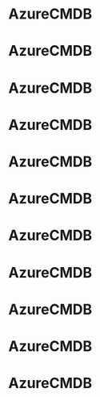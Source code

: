 # AzureCMDB
# AzureCMDB
# AzureCMDB
# AzureCMDB
# AzureCMDB
# AzureCMDB
# AzureCMDB
# AzureCMDB
# AzureCMDB
# AzureCMDB
# AzureCMDB

